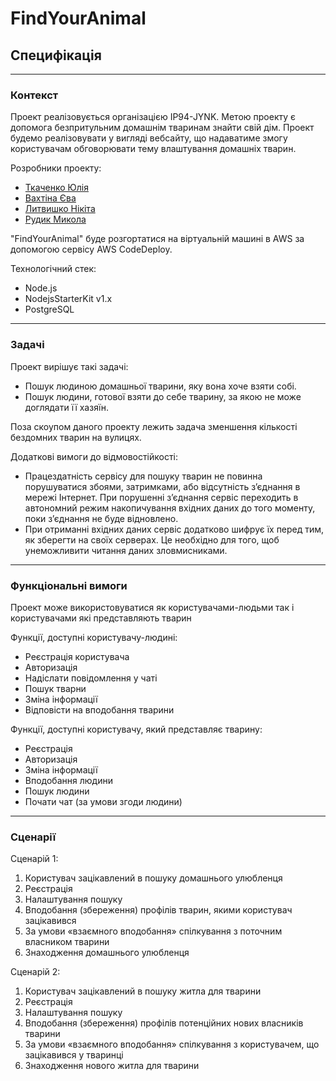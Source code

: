# FindYourAnimal

## Специфікація

---

### Контекст

Проект реалізовується організацією IP94-JYNK. Метою проекту є допомога безпритульним домашнім тваринам знайти свій дім. Проект будемо реалізовувати у вигляді вебсайту, що надаватиме змогу користувачам обговорювати тему влаштування домашніх тварин.

Розробники проекту:

- [Ткаченко Юлія](https://github.com/nickname038)
- [Вахтіна Єва](https://github.com/eve-va)
- [Литвишко Нікіта](https://github.com/NikitaLitvishko)
- [Рудик Микола](https://github.com/Destaby)

"FindYourAnimal" буде розгортатися на віртуальній машині в AWS за допомогою сервісу AWS CodeDeploy.

Технологічний стек:

- Node.js
- NodejsStarterKit v1.x
- PostgreSQL

---

### Задачі
Проект вирішує такі задачі: 

- Пошук людиною домашньої тварини, яку вона хоче взяти собі.
- Пошук людини, готової взяти до себе тварину, за якою не може доглядати її хазяїн.

Поза скоупом даного проекту лежить задача зменшення кількості бездомних тварин на вулицях.

Додаткові вимоги до відмовостійкості:

- Працездатність сервісу для пошуку тварин не повинна порушуватися збоями, затримками, або відсутність з’єднання в мережі Інтернет. При порушенні з’єднання сервіс переходить в автономний режим накопичування вхідних даних до того моменту, поки з’єднання не буде відновлено.
- При отриманні вхідних даних сервіс додатково шифрує їх перед тим, як зберегти на своїх серверах. Це необхідно для того, щоб унеможливити читання даних зловмисниками.

---

### Функціональні вимоги

Проект може використовуватися як користувачами-людьми так і користувачами які представляють тварин

Функції, доступні користувачу-людині:

-  Реєстрація користувача
-  Авторизація
-  Надіслати повідомлення у чаті
-  Пошук тварни
-  Зміна інформації
- Відповісти на вподобання тварини

Функції, доступні користувачу, який представляє тварину:

-  Реєстрація
-  Авторизація
-  Зміна інформації
-  Вподобання людини
-  Пошук людини
-  Почати чат (за умови згоди людини)

---

### Сценарії

Сценарій 1:

1.  Користувач зацікавлений в пошуку домашнього улюбленця
2.  Реєстрація
3.  Налаштування пошуку
4.  Вподобання (збереження) профілів тварин, якими користувач зацікавився
5.  За умови «взаємного вподобання» спілкування з поточним власником тварини
6.  Знаходження домашнього улюбленця

Сценарій 2:

1.  Користувач зацікавлений в пошуку житла для тварини
2.  Реєстрація
3.  Налаштування пошуку
4.  Вподобання (збереження) профілів потенційних нових власників тварини
5.  За умови «взаємного вподобання» спілкування з користувачем, що зацікавився у тваринці
6.  Знаходження нового житла для тварини

